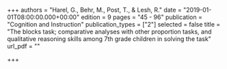+++
authors = "Harel, G., Behr, M., Post, T., & Lesh, R."
date = "2019-01-01T08:00:00.000+00:00"
edition = 9
pages = "45 - 96"
publication = "Cognition and Instruction"
publication_types = ["2"]
selected = false
title = "The blocks task; comparative analyses with other proportion tasks, and qualitative reasoning skills among 7th grade children in solving the task"
url_pdf = ""

+++

